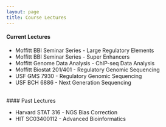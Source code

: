 ```yaml
---
layout: page
title: Course Lectures
---
```


#### Current Lectures

- Moffitt BBI Seminar Series - Large Regulatory Elements
- Moffitt BBI Seminar Series - Super Enhancers
- Moffitt Genome Data Analysis - ChIP-seq Data Analysis
- Moffitt Biostat 201/401 - Regulatory Genomic Sequencing
- USF GMS 7930 - Regulatory Genomic Sequencing
- USF BCH 6886 - Next Generation Sequencing

<br>
#### Past Lectures

- Harvard STAT 316 - NGS Bias Correction
- HIT SC03400112 - Advanced Bioinformatics 
